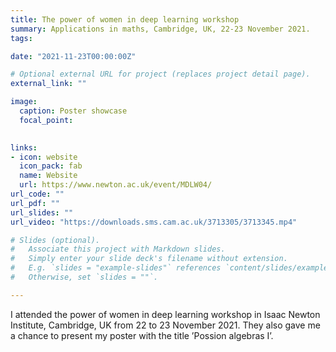 ```yaml
---
title: The power of women in deep learning workshop
summary: Applications in maths, Cambridge, UK, 22-23 November 2021.
tags:

date: "2021-11-23T00:00:00Z"

# Optional external URL for project (replaces project detail page).
external_link: ""

image:
  caption: Poster showcase
  focal_point: 

  
links:
- icon: website
  icon_pack: fab
  name: Website
  url: https://www.newton.ac.uk/event/MDLW04/
url_code: ""
url_pdf: ""
url_slides: ""
url_video: "https://downloads.sms.cam.ac.uk/3713305/3713345.mp4"

# Slides (optional).
#   Associate this project with Markdown slides.
#   Simply enter your slide deck's filename without extension.
#   E.g. `slides = "example-slides"` references `content/slides/example-slides.md`.
#   Otherwise, set `slides = ""`.

---
```


I attended the power of women in deep learning workshop in Isaac Newton Institute, Cambridge, UK from
22 to 23 November 2021. They also gave me a chance to present my poster with the title ’Possion algebras I’.